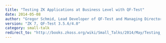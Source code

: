 ```yaml
---
title: "Testing ZK Applications at Business Level with QF-Test"
date: 2014-05-08
author: "Gregor Schmid, Lead Developer of QF-Test and Managing Director of Quality First Software GmbH"
version: "ZK 7, QF-Test 3.5.6/4.0"
category: small-talk
redirect_to: "http://books.zkoss.org/wiki/Small_Talks/2014/May/Testing_ZK_Applications_at_Business_Level_with_QF-Test"
---
```


